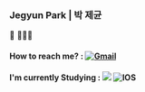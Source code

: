### Jegyun Park | 박 제균

🌱 👨🏻‍💻  

#### How to reach me? : [![Gmail](https://img.shields.io/badge/Gmail-EA4335?style=flat-square&logo=Gmail&logoColor=white)](mailto:parkjekyun@gmail.com)

#### I'm currently Studying : <img src="https://img.shields.io/badge/Swift-FA7343?style=flat-square&logo=Swift&logoColor=white"/></a> ![IOS](https://img.shields.io/badge/iOS-000000?style=flat-square&logo=ios&logoColor=white)




